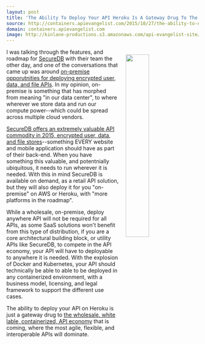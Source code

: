 ```yaml
---
layout: post
title: 'The Ability To Deploy Your API Heroku Is A Gateway Drug To The Wholesale, Containerized API Economy That Is Coming'
source: http://containers.apievangelist.com/2015/10/27/the-ability-to-deploy-your-api-heroku-is-a-gateway-drug-to-the-wholesale-containerized-api-economy-that-is-coming/
domain: containers.apievangelist.com
image: http://kinlane-productions.s3.amazonaws.com/api-evangelist-site/blog/secure-db-on-premise.png
---
```

<p><a href="https://securedb.co"><img style="padding: 15px;" src="http://kinlane-productions.s3.amazonaws.com/api-evangelist-site/blog/secure-db-on-premise.png" alt="" width="35%" align="right" /></a></p>
<p>I was talking through the features, and roadmap for <a href="https://securedb.co">SecureDB</a> with their team the other day, and one of the conversations that came up was around <a href="https://securedb.co/encryption-features/">on-premise opporutnities for deploying encrypted user, data, and file APIs</a>. In my opinion, on-premise is something that has morphed from meaning "in our data center", to where wherever we store data and run our compute power--which could be spread across multiple cloud vendors.</p>
<p><a href="https://securedb.co">SecureDB offers an extremely valuable API commodity in 2015, encrypted user, data, and file stores</a>--something EVERY website and mobile application should have as part of their back-end. When you have something this valuable, and potentnially ubiquitous, it needs to run wherever it is needed. With this in mind SecureDB is available on demand, as a retail API solution, but they will also deploy it for you "on-premise" on AWS or Heroku, with "more platforms in the roadmap".</p>
<p>While a wholesale, on-premise, deploy anywhere API will not be required for all APIs, as some SaaS solutions won't benefit from this type of distribution, if you are a core architectural building block, or utility APIs like SecureDB, to compete in the API economy, your API will have to deployable to anywhere it is needed. With the explosion of Docker and Kubernetes, your API should technically be able to able to be deployed in any containerized environment, with a business model, licensing, and legal framework to support the different use cases.</p>
<p>The ability to deploy your API on Heroku is just a gateway drug to <a href="http://apievangelist.com/2015/02/26/a-peek-at-the-future-with-white-label-apis/">the wholesale, white lable, containerized, API economy</a> that is coming, where the most agile, flexible, and interoperable APIs will dominate.&nbsp;</p>